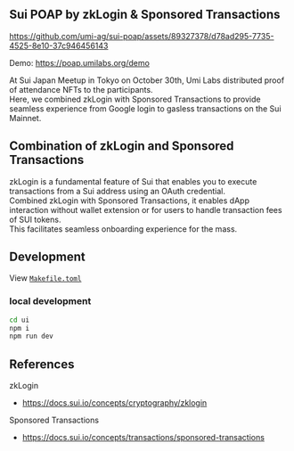## Sui POAP by zkLogin & Sponsored Transactions

https://github.com/umi-ag/sui-poap/assets/89327378/d78ad295-7735-4525-8e10-37c946456143

Demo: https://poap.umilabs.org/demo

At Sui Japan Meetup in Tokyo on October 30th, Umi Labs distributed proof of attendance NFTs to the participants.<br>
Here, we combined zkLogin with Sponsored Transactions to provide seamless experience from Google login to gasless transactions on the Sui Mainnet.

## Combination of zkLogin and Sponsored Transactions

zkLogin is a fundamental feature of Sui that enables you to execute transactions from a Sui address using an OAuth credential.<br>
Combined zkLogin with Sponsored Transactions, it enables dApp interaction without wallet extension or for users to handle transaction fees of SUI tokens.<br>
This facilitates seamless onboarding experience for the mass.

## Development

View [`Makefile.toml`](./Makefile.toml)

### local development

```bash
cd ui
npm i
npm run dev
```

## References

zkLogin

- https://docs.sui.io/concepts/cryptography/zklogin

Sponsored Transactions

- https://docs.sui.io/concepts/transactions/sponsored-transactions
